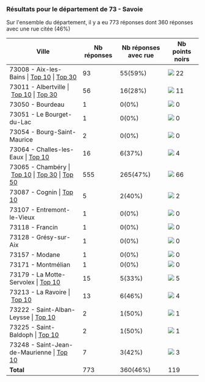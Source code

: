 ### Résultats pour le département de 73 - Savoie

Sur l'ensemble du département, il y a eu 773 réponses dont 360 réponses avec une rue citée (46%)

| Ville | Nb réponses | Nb réponses avec rue | Nb points noirs |
|-------------|-------------|----------------------|-----------------|
|73008 - Aix-les-Bains&nbsp;&#124;&nbsp;<a href='73008 - Aix-les-Bains_top10.md'>Top 10</a>&nbsp;&#124;&nbsp;<a href='73008 - Aix-les-Bains_top22.md'>Top 30</a>|93|55(59%)|<img src="../../img/bar_18.gif" />&nbsp;22|
|73011 - Albertville&nbsp;&#124;&nbsp;<a href='73011 - Albertville_top10.md'>Top 10</a>&nbsp;&#124;&nbsp;<a href='73011 - Albertville_top11.md'>Top 30</a>|56|16(28%)|<img src="../../img/bar_9.gif" />&nbsp;11|
|73050 - Bourdeau|1|0(0%)|<img src="../../img/bar_0.gif" />&nbsp;0|
|73051 - Le Bourget-du-Lac|1|0(0%)|<img src="../../img/bar_0.gif" />&nbsp;0|
|73054 - Bourg-Saint-Maurice|2|0(0%)|<img src="../../img/bar_0.gif" />&nbsp;0|
|73064 - Challes-les-Eaux&nbsp;&#124;&nbsp;<a href='73064 - Challes-les-Eaux_top4.md'>Top 10</a>|16|6(37%)|<img src="../../img/bar_3.gif" />&nbsp;4|
|73065 - Chambéry&nbsp;&#124;&nbsp;<a href='73065 - Chambéry_top10.md'>Top 10</a>&nbsp;&#124;&nbsp;<a href='73065 - Chambéry_top30.md'>Top 30</a>&nbsp;&#124;&nbsp;<a href='73065 - Chambéry_top50.md'>Top 50</a>|555|265(47%)|<img src="../../img/bar_55.gif" />&nbsp;66|
|73087 - Cognin&nbsp;&#124;&nbsp;<a href='73087 - Cognin_top2.md'>Top 10</a>|5|2(40%)|<img src="../../img/bar_1.gif" />&nbsp;2|
|73107 - Entremont-le-Vieux|1|0(0%)|<img src="../../img/bar_0.gif" />&nbsp;0|
|73118 - Francin|1|0(0%)|<img src="../../img/bar_0.gif" />&nbsp;0|
|73128 - Grésy-sur-Aix|1|0(0%)|<img src="../../img/bar_0.gif" />&nbsp;0|
|73157 - Modane|1|0(0%)|<img src="../../img/bar_0.gif" />&nbsp;0|
|73171 - Montmélian|1|0(0%)|<img src="../../img/bar_0.gif" />&nbsp;0|
|73179 - La Motte-Servolex&nbsp;&#124;&nbsp;<a href='73179 - La Motte-Servolex_top5.md'>Top 10</a>|15|5(33%)|<img src="../../img/bar_4.gif" />&nbsp;5|
|73213 - La Ravoire&nbsp;&#124;&nbsp;<a href='73213 - La Ravoire_top4.md'>Top 10</a>|13|6(46%)|<img src="../../img/bar_3.gif" />&nbsp;4|
|73222 - Saint-Alban-Leysse&nbsp;&#124;&nbsp;<a href='73222 - Saint-Alban-Leysse_top1.md'>Top 10</a>|2|1(50%)|<img src="../../img/bar_0.gif" />&nbsp;1|
|73225 - Saint-Baldoph&nbsp;&#124;&nbsp;<a href='73225 - Saint-Baldoph_top1.md'>Top 10</a>|2|1(50%)|<img src="../../img/bar_0.gif" />&nbsp;1|
|73248 - Saint-Jean-de-Maurienne&nbsp;&#124;&nbsp;<a href='73248 - Saint-Jean-de-Maurienne_top3.md'>Top 10</a>|7|3(42%)|<img src="../../img/bar_2.gif" />&nbsp;3|
| **Total** |773|360(46%)|119|
